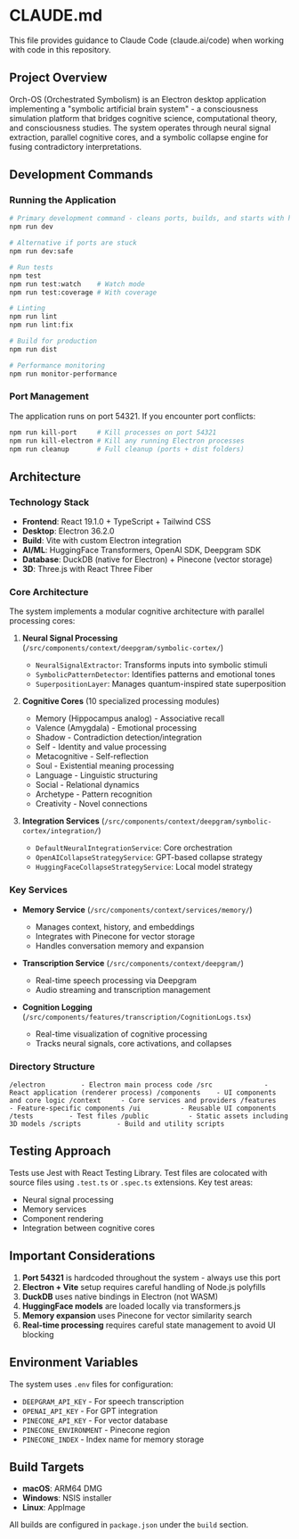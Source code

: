 # CLAUDE.md

This file provides guidance to Claude Code (claude.ai/code) when working with code in this repository.

## Project Overview

Orch-OS (Orchestrated Symbolism) is an Electron desktop application implementing a "symbolic artificial brain system" - a consciousness simulation platform that bridges cognitive science, computational theory, and consciousness studies. The system operates through neural signal extraction, parallel cognitive cores, and a symbolic collapse engine for fusing contradictory interpretations.

## Development Commands

### Running the Application

```bash
# Primary development command - cleans ports, builds, and starts with hot reload
npm run dev

# Alternative if ports are stuck
npm run dev:safe

# Run tests
npm test
npm run test:watch    # Watch mode
npm run test:coverage # With coverage

# Linting
npm run lint
npm run lint:fix

# Build for production
npm run dist

# Performance monitoring
npm run monitor-performance
```

### Port Management

The application runs on port 54321. If you encounter port conflicts:

```bash
npm run kill-port     # Kill processes on port 54321
npm run kill-electron # Kill any running Electron processes
npm run cleanup       # Full cleanup (ports + dist folders)
```

## Architecture

### Technology Stack

- **Frontend**: React 19.1.0 + TypeScript + Tailwind CSS
- **Desktop**: Electron 36.2.0
- **Build**: Vite with custom Electron integration
- **AI/ML**: HuggingFace Transformers, OpenAI SDK, Deepgram SDK
- **Database**: DuckDB (native for Electron) + Pinecone (vector storage)
- **3D**: Three.js with React Three Fiber

### Core Architecture

The system implements a modular cognitive architecture with parallel processing cores:

1. **Neural Signal Processing** (`/src/components/context/deepgram/symbolic-cortex/`)
   - `NeuralSignalExtractor`: Transforms inputs into symbolic stimuli
   - `SymbolicPatternDetector`: Identifies patterns and emotional tones
   - `SuperpositionLayer`: Manages quantum-inspired state superposition

2. **Cognitive Cores** (10 specialized processing modules)
   - Memory (Hippocampus analog) - Associative recall
   - Valence (Amygdala) - Emotional processing
   - Shadow - Contradiction detection/integration
   - Self - Identity and value processing
   - Metacognitive - Self-reflection
   - Soul - Existential meaning processing
   - Language - Linguistic structuring
   - Social - Relational dynamics
   - Archetype - Pattern recognition
   - Creativity - Novel connections

3. **Integration Services** (`/src/components/context/deepgram/symbolic-cortex/integration/`)
   - `DefaultNeuralIntegrationService`: Core orchestration
   - `OpenAICollapseStrategyService`: GPT-based collapse strategy
   - `HuggingFaceCollapseStrategyService`: Local model strategy

### Key Services

- **Memory Service** (`/src/components/context/services/memory/`)
  - Manages context, history, and embeddings
  - Integrates with Pinecone for vector storage
  - Handles conversation memory and expansion

- **Transcription Service** (`/src/components/context/deepgram/`)
  - Real-time speech processing via Deepgram
  - Audio streaming and transcription management

- **Cognition Logging** (`/src/components/features/transcription/CognitionLogs.tsx`)
  - Real-time visualization of cognitive processing
  - Tracks neural signals, core activations, and collapses

### Directory Structure

``
/electron         - Electron main process code
/src             - React application (renderer process)
  /components    - UI components and core logic
    /context     - Core services and providers
    /features    - Feature-specific components
    /ui          - Reusable UI components
  /tests         - Test files
/public          - Static assets including 3D models
/scripts         - Build and utility scripts
``

## Testing Approach

Tests use Jest with React Testing Library. Test files are colocated with source files using `.test.ts` or `.spec.ts` extensions. Key test areas:

- Neural signal processing
- Memory services
- Component rendering
- Integration between cognitive cores

## Important Considerations

1. **Port 54321** is hardcoded throughout the system - always use this port
2. **Electron + Vite** setup requires careful handling of Node.js polyfills
3. **DuckDB** uses native bindings in Electron (not WASM)
4. **HuggingFace models** are loaded locally via transformers.js
5. **Memory expansion** uses Pinecone for vector similarity search
6. **Real-time processing** requires careful state management to avoid UI blocking

## Environment Variables

The system uses `.env` files for configuration:

- `DEEPGRAM_API_KEY` - For speech transcription
- `OPENAI_API_KEY` - For GPT integration
- `PINECONE_API_KEY` - For vector database
- `PINECONE_ENVIRONMENT` - Pinecone region
- `PINECONE_INDEX` - Index name for memory storage

## Build Targets

- **macOS**: ARM64 DMG
- **Windows**: NSIS installer
- **Linux**: AppImage

All builds are configured in `package.json` under the `build` section.
